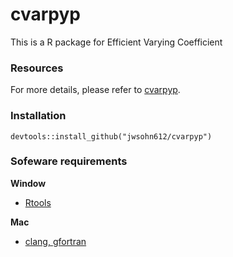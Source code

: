 # cvarpyp

This is a R package for Efficient Varying Coefficient

### Resources

For more details, please refer to [cvarpyp](https://jwsohn612.github.io/).

### Installation
```
devtools::install_github("jwsohn612/cvarpyp")
```

### Sofeware requirements
**Window**
  - [Rtools](https://cran.r-project.org/bin/windows/Rtools/)

**Mac**
  - [clang, gfortran](https://cran.r-project.org/bin/macosx/tools/)


